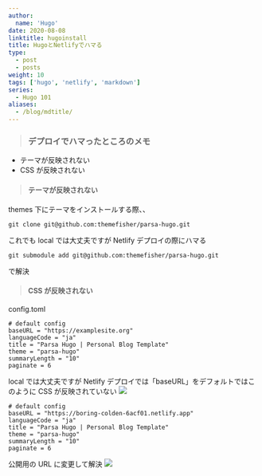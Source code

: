 ```yaml
---
author:
  name: 'Hugo'
date: 2020-08-08
linktitle: hugoinstall
title: HugoとNetlifyでハマる
type:
  - post
  - posts
weight: 10
tags: ['hugo', 'netlify', 'markdown']
series:
  - Hugo 101
aliases:
  - /blog/mdtitle/
---
```


> ### デプロイでハマったところのメモ

- テーマが反映されない
- CSS が反映されない

> #### テーマが反映されない

themes 下にテーマをインストールする際、、

```
git clone git@github.com:themefisher/parsa-hugo.git
```

これでも local では大丈夫ですが Netlify デプロイの際にハマる

```
git submodule add git@github.com:themefisher/parsa-hugo.git
```

で解決

> #### CSS が反映されない

config.toml

```
# default config
baseURL = "https://examplesite.org"
languageCode = "ja"
title = "Parsa Hugo | Personal Blog Template"
theme = "parsa-hugo"
summaryLength = "10"
paginate = 6

```

local では大丈夫ですが
Netlify デプロイでは「baseURL」をデフォルトではこのように CSS が反映されていない
![](https://lh3.googleusercontent.com/kzb4lmiOpI3rDKh9xi9bvJ_pzRQCS-U5td93U5QDBBoTKDVgh2KqoOogUlpcOjj7V9iRgA)

```
# default config
baseURL = "https://boring-colden-6acf01.netlify.app"
languageCode = "ja"
title = "Parsa Hugo | Personal Blog Template"
theme = "parsa-hugo"
summaryLength = "10"
paginate = 6
```

公開用の URL に変更して解決
![](https://lh4.googleusercontent.com/Qk2fzmZBQIRKxtHKg1ZjE6LaSVfanXSiF-KKoGR2L_iCfTULI3KokNN9Qk96AssnNS-S5IDrrbKJSTYDb9o8uUpJrrBLycAEO5U5bkY-Nyx3OSIsgR6e=w1280)
